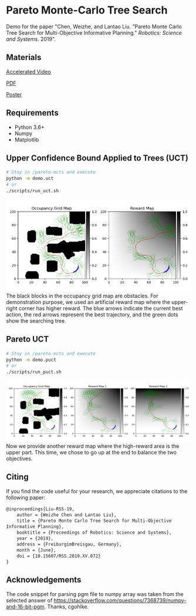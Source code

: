 # Pareto Monte-Carlo Tree Search
Demo for the paper "Chen, Weizhe, and Lantao Liu. "Pareto Monte Carlo Tree Search for Multi-Objective Informative Planning." *Robotics: Science and Systems*. 2019".

## Materials
[Accelerated Video](https://youtu.be/mdtgHT2yaU8)

[PDF](http://www.roboticsproceedings.org/rss15/p72.pdf)

[Poster](./media/poster.pdf)

## Requirements
* Python 3.6+
* Numpy
* Matplotlib

## Upper Confidence Bound Applied to Trees (UCT)
```bash
# Stay in /pareto-mcts and execute
python -m demo.uct
# or
./scripts/run_uct.sh
```
![uct](./media/uct.png)
The black blocks in the occupancy grid map are obstacles.
For demonstration purpose, we used an artificial reward map where the upper-right corner has higher reward.
The blue arrows indicate the current best action, the red arrows represent the best trajectory, and the green dots show the searching tree.

## Pareto UCT
```bash
# Stay in /pareto-mcts and execute
python -m demo.puct
# or
./scripts/run_puct.sh
```
![puct](./media/puct.png)
Now we provide another reward map where the high-reward area is the upper part.
This time, we chose to go up at the end to balance the two objectives.

## Citing
If you find the code useful for your research, we appreciate citations to the following paper:
```
@inproceedings{Liu-RSS-19, 
    author = {Weizhe Chen and Lantao Liu}, 
    title = {Pareto Monte Carlo Tree Search for Multi-Objective Informative Planning}, 
    booktitle = {Proceedings of Robotics: Science and Systems}, 
    year = {2019}, 
    address = {FreiburgimBreisgau, Germany}, 
    month = {June}, 
    doi = {10.15607/RSS.2019.XV.072} 
} 
```

## Acknowledgements
The code snippet for parsing pgm file to numpy array was taken from the selected answer of https://stackoverflow.com/questions/7368739/numpy-and-16-bit-pgm. Thanks, cgohlke.
